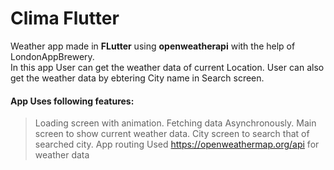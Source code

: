 # Clima Flutter
 Weather app made in **FLutter** using **openweatherapi** with the help of LondonAppBrewery.<br>
 In this app User can get the weather data of current Location.
 User can also get the weather data by ebtering City name in Search screen.
 


#### App Uses following features:
> Loading screen with animation.
> Fetching data Asynchronously.
> Main screen to show current weather data.
> City screen to search that of searched city.
> App routing
> Used https://openweathermap.org/api for weather data
